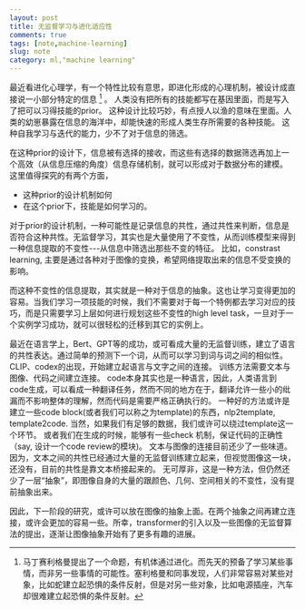 ```yaml
---
layout: post
title: 无监督学习与进化适应性
comments: true
tags: [note,machine-learning]
slug: note
category: ml,"machine learning"
---
```


最近看进化心理学，有一个特性比较有意思，即进化形成的心理机制，被设计成直接说一小部分特定的信息 [^1] 。
人类没有把所有的技能都写在基因里面，而是写入了把可以习得技能的prior。 这种设计比较巧妙，有点授人以渔的意味在里面。人类的幼崽暴露在信息的海洋中，却能快速的形成人类生存所需要的各种技能。
这种自我学习与迭代的能力，少不了对于信息的筛选。

在这种prior的设计下，信息被有选择的接收，而这些有选择的数据筛选再加上一个高效（从信息压缩的角度）信息存储机制，就可以形成对于数据分布的建模。
这里值得探究的有两个方面，
+ 这种prior的设计机制如何
+ 在这个prior下，技能是如何学习的。


对于prior的设计机制，一种可能性是记录信息的共性，通过共性来判断，信息是否符合这种共性。无监督学习，其实也是大量使用了不变性，从而训练模型来得到一种信息提取的不变性---从信息中筛选出那些不变的特征。
比如，constrast learning, 主要是通过各种对于图像的变换，希望网络提取出来的信息不受变换的影响。

而这种不变性的信息提取，其实就是一种对于信息的抽象。这也让学习变得更加的容易。当我们学习一项技能的时候，我们不需要对于每一个特例都去学习对应的技巧，而是只需要学习上层如何进行规划这些不变性的high level task，一旦对于一个实例学习成功，就可以很轻松的迁移到其它的实例上。

最近在语言学上，Bert、GPT等的成功，或可看成大量的无监督训练，建立了语言的共性表达。通过简单的预测下一个词，从而可以学习到词与词之间的相似性。CLIP、codex的出现，开始建立起语言与文字之间的连接。
训练方法需要文本与图像、代码之间建立连接。
code本身其实也是一种语言，因此，人类语言到code生成，可以看成一种翻译任务，然而不同的地方在于，翻译允许一些小的纰漏而不影响整体的理解，然而代码是需要严格正确执行的。
一种好的方法或许是建立一些code block(或者我们可以称之为template)的东西，nlp2template, template2code. 当然，如果我们有足够的数据，我们或许可以绕过template这一个环节。
或者我们在生成的时候，能够有一些check 机制，保证代码的正确性 （say, 设计一个code review的模块)。
文本与图像的连接目前还少了一些味道。因为，文本之间的共性已经通过大量的无监督训练建立起来，但视觉图像这一块，还没有，目前的共性是靠文本桥接起来的。
无可厚非，这是一种方法，但仍然还少了一层“抽象”，即图像自身的大量的跟颜色、几何、空间相关的不变性，没有提前抽象出来。

因此，下一阶段的研究，或许可以放在图像的抽象上面。在两个抽象之间再建立连接，或许会更加的容易一些。所幸，transformer的引入以及一些图像的无监督算法的提出，逐渐让图像抽象开始有了更多有趣的进展。


[^1]: 马丁赛利格曼提出了一个命题，有机体通过进化。而先天的预备了学习某些事情，而非另一些事情的可能性。塞利格曼和同事发现，人们非常容易对某些对象，比如蛇建立起恐惧的条件反射，但是对另一些对象，比如电源插座，汽车却很难建立起恐惧的条件反射。
